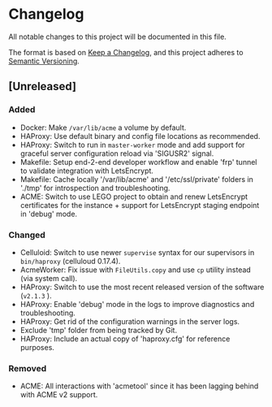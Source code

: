 # Changelog

All notable changes to this project will be documented in this file.

The format is based on [Keep a Changelog](https://keepachangelog.com/en/1.0.0/),
and this project adheres to [Semantic Versioning](https://semver.org/spec/v2.0.0.html).

## [Unreleased]
### Added
- Docker: Make `/var/lib/acme` a volume by default.
- HAProxy: Use default binary and config file locations as recommended.
- HAProxy: Switch to run in `master-worker` mode and add support for graceful server configuration reload via 'SIGUSR2' signal.
- Makefile: Setup end-2-end developer workflow and enable 'frp' tunnel to validate integration with LetsEncrypt.
- Makefile: Cache locally '/var/lib/acme' and '/etc/ssl/private' folders in './tmp' for introspection and troubleshooting.
- ACME: Switch to use LEGO project to obtain and renew LetsEncrypt certificates for the instance + support for LetsEncrypt staging endpoint in 'debug' mode.

### Changed
- Celluloid: Switch to use newer `supervise` syntax for our supervisors in `bin/haproxy` (celluloud 0.17.4).
- AcmeWorker: Fix issue with `FileUtils.copy` and use `cp` utility instead (via system call).
- HAProxy: Switch to use the most recent released version of the software (`v2.1.3` ).
- HAProxy: Enable 'debug' mode in the logs to improve diagnostics and troubleshooting.
- HAProxy: Get rid of the configuration warnings in the server logs.
- Exclude 'tmp' folder from being tracked by Git.
- HAProxy: Include an actual copy of 'haproxy.cfg' for reference purposes.

### Removed
- ACME: All interactions with 'acmetool' since it has been lagging behind with ACME v2 support.